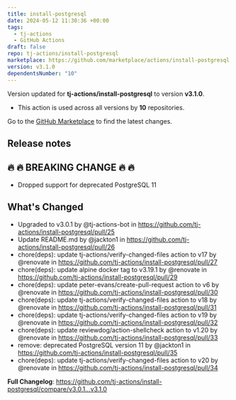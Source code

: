 ```yaml
---
title: install-postgresql
date: 2024-05-12 11:30:36 +00:00
tags:
  - tj-actions
  - GitHub Actions
draft: false
repo: tj-actions/install-postgresql
marketplace: https://github.com/marketplace/actions/install-postgresql
version: v3.1.0
dependentsNumber: "10"
---
```



Version updated for **tj-actions/install-postgresql** to version **v3.1.0**.
- This action is used across all versions by **10** repositories.

Go to the [GitHub Marketplace](https://github.com/marketplace/actions/install-postgresql) to find the latest changes.

## Release notes

## 🔥 🔥 BREAKING CHANGE 🔥 🔥 
* Dropped support for deprecated PostgreSQL 11

## What's Changed
* Upgraded to v3.0.1 by @tj-actions-bot in https://github.com/tj-actions/install-postgresql/pull/25
* Update README.md by @jackton1 in https://github.com/tj-actions/install-postgresql/pull/26
* chore(deps): update tj-actions/verify-changed-files action to v17 by @renovate in https://github.com/tj-actions/install-postgresql/pull/27
* chore(deps): update alpine docker tag to v3.19.1 by @renovate in https://github.com/tj-actions/install-postgresql/pull/29
* chore(deps): update peter-evans/create-pull-request action to v6 by @renovate in https://github.com/tj-actions/install-postgresql/pull/30
* chore(deps): update tj-actions/verify-changed-files action to v18 by @renovate in https://github.com/tj-actions/install-postgresql/pull/31
* chore(deps): update tj-actions/verify-changed-files action to v19 by @renovate in https://github.com/tj-actions/install-postgresql/pull/32
* chore(deps): update reviewdog/action-shellcheck action to v1.20 by @renovate in https://github.com/tj-actions/install-postgresql/pull/33
* remove: deprecated PostgreSQL version 11 by @jackton1 in https://github.com/tj-actions/install-postgresql/pull/35
* chore(deps): update tj-actions/verify-changed-files action to v20 by @renovate in https://github.com/tj-actions/install-postgresql/pull/34


**Full Changelog**: https://github.com/tj-actions/install-postgresql/compare/v3.0.1...v3.1.0
